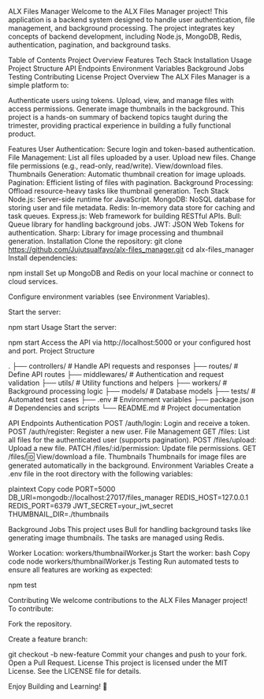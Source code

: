 ALX Files Manager
Welcome to the ALX Files Manager project! This application is a backend system designed to handle user authentication, file management, and background processing. The project integrates key concepts of backend development, including Node.js, MongoDB, Redis, authentication, pagination, and background tasks.

Table of Contents
Project Overview
Features
Tech Stack
Installation
Usage
Project Structure
API Endpoints
Environment Variables
Background Jobs
Testing
Contributing
License
Project Overview
The ALX Files Manager is a simple platform to:

Authenticate users using tokens.
Upload, view, and manage files with access permissions.
Generate image thumbnails in the background.
This project is a hands-on summary of backend topics taught during the trimester, providing practical experience in building a fully functional product.

Features
User Authentication: Secure login and token-based authentication.
File Management:
List all files uploaded by a user.
Upload new files.
Change file permissions (e.g., read-only, read/write).
View/download files.
Thumbnails Generation: Automatic thumbnail creation for image uploads.
Pagination: Efficient listing of files with pagination.
Background Processing: Offload resource-heavy tasks like thumbnail generation.
Tech Stack
Node.js: Server-side runtime for JavaScript.
MongoDB: NoSQL database for storing user and file metadata.
Redis: In-memory data store for caching and task queues.
Express.js: Web framework for building RESTful APIs.
Bull: Queue library for handling background jobs.
JWT: JSON Web Tokens for authentication.
Sharp: Library for image processing and thumbnail generation.
Installation
Clone the repository:
git clone https://github.com/Jujutsualfayo/alx-files_manager.git
cd alx-files_manager
Install dependencies:

npm install
Set up MongoDB and Redis on your local machine or connect to cloud services.

Configure environment variables (see Environment Variables).

Start the server:

npm start
Usage
Start the server:

npm start
Access the API via http://localhost:5000 or your configured host and port.
Project Structure


.
├── controllers/       # Handle API requests and responses
├── routes/            # Define API routes
├── middlewares/       # Authentication and request validation
├── utils/             # Utility functions and helpers
├── workers/           # Background processing logic
├── models/            # Database models
├── tests/             # Automated test cases
├── .env               # Environment variables
├── package.json       # Dependencies and scripts
└── README.md          # Project documentation


API Endpoints
Authentication
POST /auth/login: Login and receive a token.
POST /auth/register: Register a new user.
File Management
GET /files: List all files for the authenticated user (supports pagination).
POST /files/upload: Upload a new file.
PATCH /files/:id/permission: Update file permissions.
GET /files/:id: View/download a file.
Thumbnails
Thumbnails for image files are generated automatically in the background.
Environment Variables
Create a .env file in the root directory with the following variables:

plaintext
Copy code
PORT=5000
DB_URI=mongodb://localhost:27017/files_manager
REDIS_HOST=127.0.0.1
REDIS_PORT=6379
JWT_SECRET=your_jwt_secret
THUMBNAIL_DIR=./thumbnails


Background Jobs
This project uses Bull for handling background tasks like generating image thumbnails. The tasks are managed using Redis.

Worker Location: workers/thumbnailWorker.js
Start the worker:
bash
Copy code
node workers/thumbnailWorker.js
Testing
Run automated tests to ensure all features are working as expected:

npm test


Contributing
We welcome contributions to the ALX Files Manager project! To contribute:


Fork the repository.


Create a feature branch:

git checkout -b new-feature
Commit your changes and push to your fork.
Open a Pull Request.
License
This project is licensed under the MIT License. See the LICENSE file for details.

Enjoy Building and Learning! 🚀



